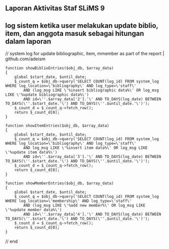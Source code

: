 Laporan Aktivitas Staf SLiMS 9 
----------------------------
log sistem ketika user melakukan update biblio, item, dan anggota masuk sebagai hitungan dalam laporan
----------------------------

//  system log for update bibliographic, item, mmember as part of the report | github.com/adeism

    function showBiblioEntries($obj_db, $array_data)
    {
        global $start_date, $until_date;
        $_count_q = $obj_db->query('SELECT COUNT(log_id) FROM system_log WHERE log_location=\'bibliography\' AND log_type=\'staff\'
            AND (log_msg LIKE \'%insert bibliographic data%\' OR log_msg LIKE \'%update bibliographic data%\')
            AND id=\''.$array_data['2'].'\' AND TO_DAYS(log_date) BETWEEN TO_DAYS(\''.$start_date.'\') AND TO_DAYS(\''.$until_date.'\')');
        $_count_d = $_count_q->fetch_row();
        return $_count_d[0];
    }

    function showItemEntries($obj_db, $array_data)
    {
        global $start_date, $until_date;
        $_count_q = $obj_db->query('SELECT COUNT(log_id) FROM system_log WHERE log_location=\'bibliography\' AND log_type=\'staff\'
            AND log_msg LIKE \'%insert item data%\' OR log_msg LIKE \'%update item data%\')
            AND id=\''.$array_data['3'].'\' AND TO_DAYS(log_date) BETWEEN TO_DAYS(\''.$start_date.'\') AND TO_DAYS(\''.$until_date.'\')');
        $_count_d = $_count_q->fetch_row();
        return $_count_d[0];
    }

    function showMemberEntries($obj_db, $array_data)
    {
        global $start_date, $until_date;
        $_count_q = $obj_db->query('SELECT COUNT(log_id) FROM system_log WHERE log_location=\'membership\' AND log_type=\'staff\'
            AND (log_msg LIKE \'%add new member%\' OR log_msg LIKE \'%update member data%\')
            AND id=\''.$array_data['4'].'\' AND TO_DAYS(log_date) BETWEEN TO_DAYS(\''.$start_date.'\') AND TO_DAYS(\''.$until_date.'\')');
        $_count_d = $_count_q->fetch_row();
        return $_count_d[0];
    }
// end 
